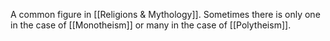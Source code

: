 A common figure in [[Religions & Mythology]]. Sometimes there is only one in the case of [[Monotheism]] or many in the case of [[Polytheism]].

